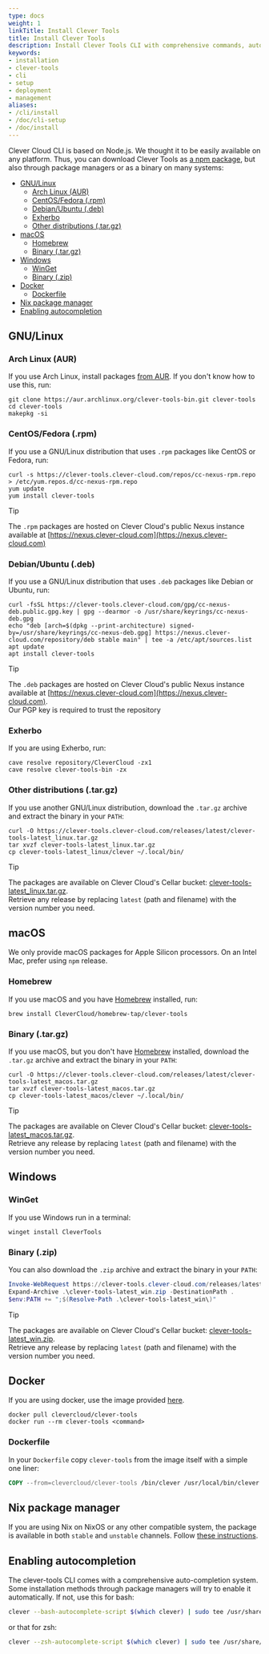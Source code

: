 ```yaml
---
type: docs
weight: 1
linkTitle: Install Clever Tools
title: Install Clever Tools
description: Install Clever Tools CLI with comprehensive commands, automation features, and management capabilities for efficient deployment
keywords:
- installation
- clever-tools
- cli
- setup
- deployment
- management
aliases:
- /cli/install
- /doc/cli-setup
- /doc/install
---
```


Clever Cloud CLI is based on Node.js. We thought it to be easily available on any platform. Thus, you can download Clever Tools as [a npm package](https://www.npmjs.com/package/clever-tools), but also through package managers or as a binary on many systems:

- [GNU/Linux](#gnulinux)
  - [Arch Linux (AUR)](#arch-linux-aur)
  - [CentOS/Fedora (.rpm)](#centosfedora-rpm)
  - [Debian/Ubuntu (.deb)](#debianubuntu-deb)
  - [Exherbo](#exherbo)
  - [Other distributions (.tar.gz)](#other-distributions-targz)
- [macOS](#macos)
  - [Homebrew](#homebrew)
  - [Binary (.tar.gz)](#binary-targz)
- [Windows](#windows)
  - [WinGet](#winget)
  - [Binary (.zip)](#binary-zip)
- [Docker](#docker)
  - [Dockerfile](#dockerfile)
- [Nix package manager](#nix-package-manager)
- [Enabling autocompletion](#enabling-autocompletion)

## GNU/Linux

### Arch Linux (AUR)

If you use Arch Linux, install packages [from AUR](https://aur.archlinux.org/packages/clever-tools-bin/). If you don't know how to use this, run:

```
git clone https://aur.archlinux.org/clever-tools-bin.git clever-tools
cd clever-tools
makepkg -si
```

### CentOS/Fedora (.rpm)

If you use a GNU/Linux distribution that uses `.rpm` packages like CentOS or Fedora, run:

```
curl -s https://clever-tools.clever-cloud.com/repos/cc-nexus-rpm.repo > /etc/yum.repos.d/cc-nexus-rpm.repo
yum update
yum install clever-tools
```

> [!TIP]
> The `.rpm` packages are hosted on Clever Cloud's public Nexus instance available at [https://nexus.clever-cloud.com](https://nexus.clever-cloud.com)

### Debian/Ubuntu (.deb)

If you use a GNU/Linux distribution that uses `.deb` packages like Debian or Ubuntu, run:

```
curl -fsSL https://clever-tools.clever-cloud.com/gpg/cc-nexus-deb.public.gpg.key | gpg --dearmor -o /usr/share/keyrings/cc-nexus-deb.gpg
echo "deb [arch=$(dpkg --print-architecture) signed-by=/usr/share/keyrings/cc-nexus-deb.gpg] https://nexus.clever-cloud.com/repository/deb stable main" | tee -a /etc/apt/sources.list
apt update
apt install clever-tools
```

> [!TIP]
> The `.deb` packages are hosted on Clever Cloud's public Nexus instance available at [https://nexus.clever-cloud.com](https://nexus.clever-cloud.com). \
> Our PGP key is required to trust the repository

### Exherbo

If you are using Exherbo, run:

```
cave resolve repository/CleverCloud -zx1
cave resolve clever-tools-bin -zx
```

### Other distributions (.tar.gz)

If you use another GNU/Linux distribution, download the `.tar.gz` archive and extract the binary in your `PATH`:

```
curl -O https://clever-tools.clever-cloud.com/releases/latest/clever-tools-latest_linux.tar.gz
tar xvzf clever-tools-latest_linux.tar.gz
cp clever-tools-latest_linux/clever ~/.local/bin/
```

> [!TIP]
> The packages are available on Clever Cloud's Cellar bucket: [clever-tools-latest_linux.tar.gz](https://clever-tools.clever-cloud.com/releases/latest/clever-tools-latest_linux.tar.gz). \
>  Retrieve any release by replacing `latest` (path and filename) with the version number you need.

## macOS

We only provide macOS packages for Apple Silicon processors. On an Intel Mac, prefer using `npm` release.

### Homebrew

If you use macOS and you have [Homebrew](https://brew.sh) installed, run:

```
brew install CleverCloud/homebrew-tap/clever-tools
```

### Binary (.tar.gz)

If you use macOS, but you don't have [Homebrew](https://brew.sh) installed, download the `.tar.gz` archive and extract the binary in your `PATH`:

```
curl -O https://clever-tools.clever-cloud.com/releases/latest/clever-tools-latest_macos.tar.gz
tar xvzf clever-tools-latest_macos.tar.gz
cp clever-tools-latest_macos/clever ~/.local/bin/
```

> [!TIP]
> The packages are available on Clever Cloud's Cellar bucket: [clever-tools-latest_macos.tar.gz](https://clever-tools.clever-cloud.com/releases/latest/clever-tools-latest_macos.tar.gz). \
> Retrieve any release by replacing `latest` (path and filename) with the version number you need.

## Windows

### WinGet

If you use Windows run in a terminal:

```
winget install CleverTools
```

### Binary (.zip)

You can also download the `.zip` archive and extract the binary in your `PATH`:

```PowerShell
Invoke-WebRequest https://clever-tools.clever-cloud.com/releases/latest/clever-tools-latest_win.zip -OutFile clever-tools-latest_win.zip
Expand-Archive .\clever-tools-latest_win.zip -DestinationPath .
$env:PATH += ";$(Resolve-Path .\clever-tools-latest_win\)"
```

> [!TIP]
> The packages are available on Clever Cloud's Cellar bucket: [clever-tools-latest_win.zip](https://clever-tools.clever-cloud.com/releases/latest/clever-tools-latest_win.zip). \
> Retrieve any release by replacing `latest` (path and filename) with the version number you need.

## Docker

If you are using docker, use the image provided [here](https://hub.docker.com/r/clevercloud/clever-tools/).

```
docker pull clevercloud/clever-tools
docker run --rm clever-tools <command>
```

### Dockerfile

In your `Dockerfile` copy `clever-tools` from the image itself with a simple one liner:

```Dockerfile
COPY --from=clevercloud/clever-tools /bin/clever /usr/local/bin/clever
```

## Nix package manager

If you are using Nix on NixOS or any other compatible system, the package is available in both `stable` and `unstable` channels. Follow [these instructions](https://search.nixos.org/packages?channel=unstable&show=clever-tools&from=0&size=50&sort=relevance&type=packages&query=clever-tools).

## Enabling autocompletion

The clever-tools CLI comes with a comprehensive auto-completion system. Some installation methods through package managers will try to enable it automatically. If not, use this for bash:

```bash
clever --bash-autocomplete-script $(which clever) | sudo tee /usr/share/bash-completion/completions/clever
```

or that for zsh:

```bash
clever --zsh-autocomplete-script $(which clever) | sudo tee /usr/share/zsh/site-functions
```
